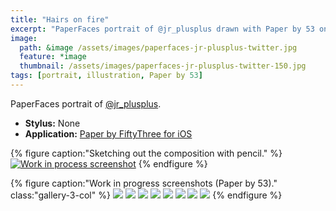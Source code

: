 ```yaml
---
title: "Hairs on fire"
excerpt: "PaperFaces portrait of @jr_plusplus drawn with Paper by 53 on an iPad."
image: 
  path: &image /assets/images/paperfaces-jr-plusplus-twitter.jpg 
  feature: *image
  thumbnail: /assets/images/paperfaces-jr-plusplus-twitter-150.jpg
tags: [portrait, illustration, Paper by 53]
---
```


PaperFaces portrait of [@jr_plusplus](https://twitter.com/jr_plusplus).

* **Stylus:** None
* **Application:** [Paper by FiftyThree for iOS](http://www.fiftythree.com/paper)

{% figure caption:"Sketching out the composition with pencil." %}
[![Work in process screenshot](/assets/images/paperfaces-jr-plusplus-process-1-750.jpg)](/assets/images/paperfaces-jr-plusplus-process-1-lg.jpg)
{% endfigure %}

{% figure caption:"Work in progress screenshots (Paper by 53)." class:"gallery-3-col" %}
[![](/assets/images/paperfaces-jr-plusplus-process-2-600.jpg)](/assets/images/paperfaces-jr-plusplus-process-2-lg.jpg)
[![](/assets/images/paperfaces-jr-plusplus-process-3-600.jpg)](/assets/images/paperfaces-jr-plusplus-process-3-lg.jpg)
[![](/assets/images/paperfaces-jr-plusplus-process-4-600.jpg)](/assets/images/paperfaces-jr-plusplus-process-4-lg.jpg)
[![](/assets/images/paperfaces-jr-plusplus-process-5-600.jpg)](/assets/images/paperfaces-jr-plusplus-process-5-lg.jpg)
[![](/assets/images/paperfaces-jr-plusplus-process-6-600.jpg)](/assets/images/paperfaces-jr-plusplus-process-6-lg.jpg)
[![](/assets/images/paperfaces-jr-plusplus-process-7-600.jpg)](/assets/images/paperfaces-jr-plusplus-process-7-lg.jpg)
[![](/assets/images/paperfaces-jr-plusplus-process-8-600.jpg)](/assets/images/paperfaces-jr-plusplus-process-8-lg.jpg)
[![](/assets/images/paperfaces-jr-plusplus-process-9-600.jpg)](/assets/images/paperfaces-jr-plusplus-process-9-lg.jpg)
{% endfigure %}
